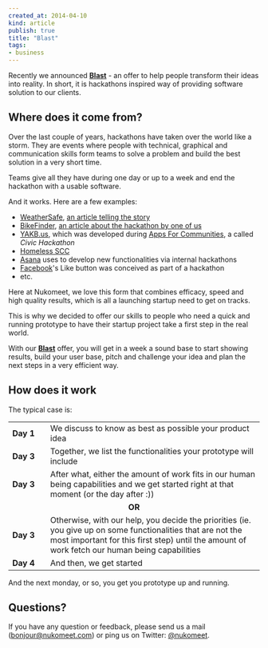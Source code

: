 ```yaml
---
created_at: 2014-04-10
kind: article
publish: true
title: "Blast"
tags:
- business
---
```


Recently we announced **[Blast][1]** - an offer to help people transform their ideas into reality. In short, it is hackathons inspired way of providing software solution to our clients.

## Where does it come from?

Over the last couple of years, hackathons have taken over the world like a storm. They are events where people with technical, graphical and communication skills form teams to solve a problem and build the best solution in a very short time.

Teams give all they have during one day or up to a week and end the hackathon with a usable software.

And it works. Here are a few examples:

* [WeatherSafe][2], [an article telling the story][3]
* [BikeFinder][4], [an article about the hackathon by one of us][5]
* [YAKB.us][7], which was developed during [Apps For Communities][8], a called *Civic Hackathon*
* [Homeless SCC][9]
* [Asana][10] uses to develop new functionalities via internal hackathons
* [Facebook][6]'s Like button was conceived as part of a hackathon
* etc.

Here at Nukomeet, we love this form that combines efficacy, speed and high quality results, which is all a launching startup need to get on tracks.

This is why we decided to offer our skills to people who need a quick and running prototype to have their startup project take a first step in the real world.

With our **[Blast][11]** offer, you will get in a week a sound base to start showing results, build your user base, pitch and challenge your idea and plan the next steps in a very efficient way.

## How does it work

The typical case is:

<table>
<tbody>
<tr>
<td style="width: 60px"><strong>Day 1</strong></td><td>We discuss to know as best as possible your product idea</td>
</tr>
<tr>
<td style="width: 60px"><strong>Day 3</strong></td><td>Together, we list the functionalities your prototype will include</td>
</tr>
<tr>
<td style="width: 60px"><strong>Day 3</strong></td><td>After what, either the amount of work fits in our human being capabilities and we get started right at that moment (or the day after :))</td>
</tr>
<tr>
<td colspan="2" style="text-align: center"><strong>OR</strong></td>
</tr>
<tr>
<td style="width: 60px"><strong>Day 3</strong></td><td>Otherwise, with our help, you decide the priorities (ie. you give up on some functionalities that are not the most important for this first step) until the amount of work fetch our human being capabilities</td>
</tr>
<tr>
<td style="width: 60px"><strong>Day 4</strong></td><td>And then, we get started</td>
</tr>
</tbody>
</table>

And the next monday, or so, you get you prototype up and running.

## Questions?

If you have any question or feedback, please send us a mail ([bonjour@nukomeet.com][12]) or ping us on Twitter: [@nukomeet][13].


  [1]: http://nukomeet.com/blast/
  [2]: http://www.weathersafe.co.uk/
  [3]: https://www.innovateuk.org/-/hackathon-success-for-weathersafe
  [4]: http://bikefinder.mobi/
  [5]: http://nukomeet.com/2014/01/Google_Glass_Hackathon_in_Paris/
  [6]: http://facebook.com
  [7]: http://www.yakb.us/
  [8]: http://appsforcommunities.challengepost.com/
  [9]: http://homeless-scc.org/
  [10]: http://asana.com
  [11]: http://nukomeet.com/blast/
  [12]: mailto:bonjour@nukomeet.com
  [13]: https://twitter.com/nukomeet
